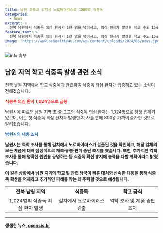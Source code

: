 ```yaml
---
title: 남원 초중고 김치서 노로바이러스로 1000명 식중독
categories:
  - News
excerpt: >
  전북 남원에서 식중독 의심 환자가 1천 명을 넘어서고, 의심 환자가 발생한 학교 수도 15곳에서 24곳으로 늘어났다. 의심환자들은 구토, 발열, 설사, 복통 등의 증세를 보이고, 해당 학교에서 공통으로 납품받은 김치에서 노로바이러스가 검출된 것으로 확인돼 해당 업체의 모든 제품에 대해 잠정적으로 조치를 취했다. 해당 시 관계자는 역학조사를 진행하고 확산 방지에 총력을 다할 계획이라고 밝혔다.
feature_text: >
  전북 남원에서 식중독 의심 환자가 1천 명을 넘어서고, 의심 환자가 발생한 학교 수도 15곳에서 24곳으로 늘어났다. 의심환자들은 구토, 발열, 설사, 복통 등의 증세를 보이고, 해당 학교에서 공통으로 납품받은 김치에서 노로바이러스가 검출된 것으로 확인돼 해당 업체의 모든 제품에 대해 잠정적으로 조치를 취했다. 해당 시 관계자는 역학조사를 진행하고 확산 방지에 총력을 다할 계획이라고 밝혔다.
image: 'https://www.behealthy4u.com/wp-content/uploads/2024/06/news.jpg'
---
```


<p><img src="https://www.behealthy4u.com/wp-content/uploads/2024/06/news.jpg" alt="info 속보" /></p>

<h2 data-ke-size="size26">남원 지역 학교 식중독 발생 관련 소식</h2>

<p>전북 남원 지역에서 학교 식중독과 관련하여 식중독 의심 환자가 급증하고 있는 소식이 전해졌습니다.</p>

<p data-ke-size="size16"><b><span style="color: #ee2323;">식중독 의심 환자 1,024명으로 급증</span></b></p>

<p>남원시에 따르면 남원 지역 초·중·고교의 식중독 의심 환자는 1,024명으로 잠정 집계되었으며, 이는 첫 식중독 의심 환자가 발생한 지 사흘 만에 800명 가까이 증가한 것으로 알려졌습니다.</p>

<p data-ke-size="size16"><b><span style="color: #1a5490;">남원시의 대응 조치</span><b></p>

<p>남원시는 역학 조사를 통해 김치에서 노로바이러스가 검출된 것을 확인하고, 해당 업체의 모든 제품에 대해 잠정적으로 제조·유통·판매 중단 조치를 했습니다. 또한, 추가적인 역학조사를 통해 명확한 원인을 규명하는 등 식중독 확산 방지에 총력을 다할 계획이라고 밝혔습니다.</p>

<p data-ke-size="size16"></p>

<p>이 같은 상황에서 남원 지역의 학교 및 관련 당국이 빠른 대처와 신속한 대응을 통해 식중독 확산을 억제하고 추가적인 피해를 막는 데 주력할 것으로 예상됩니다. </p>

<table>
  <colgroup>
    <col style="width: 33.3333%" />
    <col style="width: 33.3333%" />
    <col style="width: 33.3333%" />
  </colgroup>
  <tr>
    <td style="text-align: center; height: 17px;"><b>전북 남원 지역</b></td>
    <td style="text-align: center; height: 17px;"><b>식중독</b></td>
    <td style="text-align: center; height: 17px;"><b>학교 급식</b></td>
  </tr>
  <tr>
    <td style="text-align: center; height: 17px;">1,024명의 식중독 의심 환자 발생</td>
    <td style="text-align: center; height: 17px;">김치에서 노로바이러스 검출</td>
    <td style="text-align: center; height: 17px;">역학 조사 및 제품 중단 조치</td>
  </tr>
</table>

<hr>
생생한 뉴스, <a href="https://opensis.kr" rel="dofollow">opensis.kr</a>


